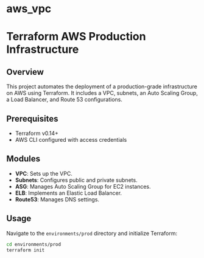# aws_vpc
# Terraform AWS Production Infrastructure

## Overview
This project automates the deployment of a production-grade infrastructure on AWS using Terraform. It includes a VPC, subnets, an Auto Scaling Group, a Load Balancer, and Route 53 configurations.

## Prerequisites
- Terraform v0.14+
- AWS CLI configured with access credentials

## Modules
- **VPC**: Sets up the VPC.
- **Subnets**: Configures public and private subnets.
- **ASG**: Manages Auto Scaling Group for EC2 instances.
- **ELB**: Implements an Elastic Load Balancer.
- **Route53**: Manages DNS settings.

## Usage
Navigate to the `environments/prod` directory and initialize Terraform:
```bash
cd environments/prod
terraform init
